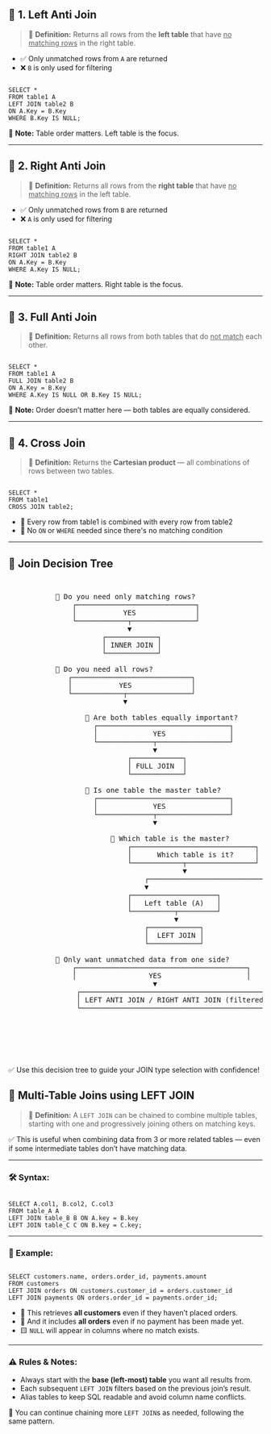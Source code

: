 <h2>🔹 1. Left Anti Join</h2>
<blockquote>
📘 <strong>Definition:</strong> Returns all rows from the <strong>left table</strong> that have <u>no matching rows</u> in the right table.
</blockquote>

<ul>
  <li>✅ Only unmatched rows from <code>A</code> are returned</li>
  <li>❌ <code>B</code> is only used for filtering</li>
</ul>

<pre><code class="sql">
SELECT *
FROM table1 A
LEFT JOIN table2 B
ON A.Key = B.Key
WHERE B.Key IS NULL;
</code></pre>

<p>📝 <strong>Note:</strong> Table order matters. Left table is the focus.</p>

<hr>

<h2>🔹 2. Right Anti Join</h2>
<blockquote>
📘 <strong>Definition:</strong> Returns all rows from the <strong>right table</strong> that have <u>no matching rows</u> in the left table.
</blockquote>

<ul>
  <li>✅ Only unmatched rows from <code>B</code> are returned</li>
  <li>❌ <code>A</code> is only used for filtering</li>
</ul>

<pre><code class="sql">
SELECT *
FROM table1 A
RIGHT JOIN table2 B
ON A.Key = B.Key
WHERE A.Key IS NULL;
</code></pre>

<p>📝 <strong>Note:</strong> Table order matters. Right table is the focus.</p>

<hr>

<h2>🔹 3. Full Anti Join</h2>
<blockquote>
📘 <strong>Definition:</strong> Returns all rows from both tables that do <u>not match</u> each other.
</blockquote>

<pre><code class="sql">
SELECT *
FROM table1 A
FULL JOIN table2 B
ON A.Key = B.Key
WHERE A.Key IS NULL OR B.Key IS NULL;
</code></pre>

<p>📝 <strong>Note:</strong> Order doesn’t matter here — both tables are equally considered.</p>

<hr>

<h2>🔹 4. Cross Join</h2>
<blockquote>
📘 <strong>Definition:</strong> Returns the <strong>Cartesian product</strong> — all combinations of rows between two tables.
</blockquote>

<pre><code class="sql">
SELECT *
FROM table1
CROSS JOIN table2;
</code></pre>

<ul>
  <li>🧮 Every row from table1 is combined with every row from table2</li>
  <li>📝 No <code>ON</code> or <code>WHERE</code> needed since there's no matching condition</li>
</ul>

<hr>

<h2>🧠 Join Decision Tree</h2>

<pre>
<pre>
<pre>
           🔽 Do you need only matching rows?
               ┌────────────────────────────┐
               │           YES              │
               └────────────┬───────────────┘
                            ▼
                      ┌────────────┐
                      │ INNER JOIN │
                      └────────────┘

           🔽 Do you need all rows?
              ┌────────────────────────────┐
              │           YES              │
              └────────────┬───────────────┘
                           ▼

                  🔽 Are both tables equally important?
                    ┌───────────────────────────────┐
                    │             YES               │
                    └─────────────┬─────────────────┘
                                  ▼
                            ┌────────────┐
                            │ FULL JOIN  │
                            └────────────┘

                  🔽 Is one table the master table?
                    ┌───────────────────────────────┐
                    │             YES               │
                    └─────────────┬─────────────────┘
                                  ▼

                        🔽 Which table is the master?
                            ┌─────────────────────────────┐
                            │      Which table is it?     │
                            └────────────┬────────────────┘
                                         ▼
                                ┌────────────────────────────────────────┐
                                ▼                                        ▼
                            ┌────────────────────┐            ┌─────────────────────┐
                            │   Left table (A)   │            │   Right table (B)   │
                            └──────────┬─────────┘            └──────────┬──────────┘
                                       ▼                                 ▼
                                ┌────────────┐                     ┌─────────────┐
                                │  LEFT JOIN │                     │  RIGHT JOIN │
                                └────────────┘                     └─────────────┘

           🔽 Only want unmatched data from one side?
               ┌────────────────────────────────────────┐
               │                 YES                    │                  └──────────────────┬─────────────────────┘
                                  ▼
                ┌────────────────────────────────────────────────────┐
                │ LEFT ANTI JOIN / RIGHT ANTI JOIN (filtered NULLs)  │
                └────────────────────────────────────────────────────┘
</pre>

</pre>

</pre>

<p>✅ Use this decision tree to guide your JOIN type selection with confidence!</p>


<h2>🔗 Multi-Table Joins using LEFT JOIN</h2>

<blockquote>
📘 <strong>Definition:</strong> A <code>LEFT JOIN</code> can be chained to combine multiple tables, starting with one and progressively joining others on matching keys.
</blockquote>

<p>✅ This is useful when combining data from 3 or more related tables — even if some intermediate tables don’t have matching data.</p>

---

<h3>🛠️ Syntax:</h3>

<pre><code class="sql">
SELECT A.col1, B.col2, C.col3
FROM table_A A
LEFT JOIN table_B B ON A.key = B.key
LEFT JOIN table_C C ON B.key = C.key;
</code></pre>

---

<h3>📌 Example:</h3>

<pre><code class="sql">
SELECT customers.name, orders.order_id, payments.amount
FROM customers
LEFT JOIN orders ON customers.customer_id = orders.customer_id
LEFT JOIN payments ON orders.order_id = payments.order_id;
</code></pre>

<ul>
  <li>🔹 This retrieves <strong>all customers</strong> even if they haven’t placed orders.</li>
  <li>🔹 And it includes <strong>all orders</strong> even if no payment has been made yet.</li>
  <li>🟨 <code>NULL</code> will appear in columns where no match exists.</li>
</ul>

---

<h3>⚠️ Rules & Notes:</h3>
<ul>
  <li>Always start with the <strong>base (left-most) table</strong> you want all results from.</li>
  <li>Each subsequent <code>LEFT JOIN</code> filters based on the previous join’s result.</li>
  <li>Alias tables to keep SQL readable and avoid column name conflicts.</li>
</ul>

<p>🔁 You can continue chaining more <code>LEFT JOIN</code>s as needed, following the same pattern.</p>
